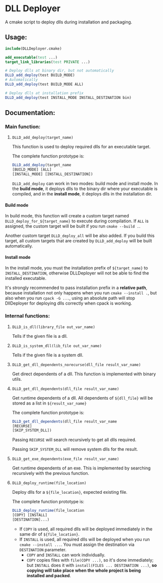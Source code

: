 # DLL Deployer

A cmake script to deploy dlls during installation and packaging.

## Usage:
```cmake
include(DLLDeployer.cmake)

add_executable(test ...)
target_link_libraries(test PRIVATE ...)

# Deploy dlls at binary dir, but not automatically
DLLD_add_deploy(test BUILD_MODE)
# Automatically
DLLD_add_deploy(test BUILD_MODE ALL)

# Deploy dlls at installation prefix
DLLD_add_deploy(test INSTALL_MODE INSTALL_DESTINATION bin)
```

## Documentation:

### Main function:
1. `DLLD_add_deploy(target_name)`

    This function is used to deploy required dlls for an executable target.

    The complete function prototype is:
    ```cmake
    DLLD_add_deploy(target_name 
    [BUILD_MODE] [ALL]
    [INSTALL_MODE] [INSTALL_DESTINATION])
    ```
   
    `DLLD_add_deploy` can work in two modes: build mode and install mode. In the **build mode**, it deploys dlls to the binary dir where your executable is compiled, and in the **install mode**, it deploys dlls in the installation dir.

#### Build mode

In build mode,
this function will create a custom target named `DLLD_deploy_for_${target_name}` to execute during compilation.
If `ALL` is assigned, the custom target will be built if you run `cmake --build .`. 

Another custom target `DLLD_deploy_all` will be also added. If you build this target, all custom targets that are created by `DLLD_add_deploy` will be built automatically.

#### Install mode

In the install mode, you must the installation prefix of `${target_name}` to `INSTALL_DESTINATION`,
otherwise DLLDeployer will not be able to find the installed executable.

It's strongly recommended to pass installation prefix in a **relative path**, because installation not only happens when you run `cmake --install .`, but also when you run `cpack -G ...`,
using an absolute path will stop DllDeployer for deploying dlls correctly when cpack is working.

### Internal functions:

1. `DLLD_is_dll(library_file out_var_name)`

   Tells if the given file is a dll.
2. `DLLD_is_system_dll(lib_file out_var_name)`

   Tells if the given file is a system dll.

3. `DLLD_get_dll_dependents_norecurse(dll_file result_var_name)`
    
    Get direct dependents of a dll. This function is implemented with binary utils.

4. `DLLD_get_dll_dependents(dll_file result_var_name)`

    Get runtime dependents of a dll. All dependents of `${dll_file}` will be stored as a list in `${result_var_name}`

    The complete function prototype is: 
    ```cmake
    DLLD_get_dll_dependents(dll_file result_var_name
    [RECURSE]
    [SKIP_SYSTEM_DLL])
    ```
    
    Passing `RECURSE` will search recursively to get all dlls required.

    Passing `SKIP_SYSTEM_DLL` will remove system dlls for the result.

5. `DLLD_get_exe_dependents(exe_file result_var_name)`
    
    Get runtime dependents of an exe. This is implemented by searching recursively with the previous function.

6. `DLLD_deploy_runtime(file_location)`
    
    Deploy dlls for a `${file_location}`, expected existing file.

    The complete function prototype is: 
    ```cmake
    DLLD_deploy_runtime(file_location
    [COPY] [INSTALL]
    [DESTINATION]...)
    ```
   
    - If `COPY` is used, all required dlls will be deployed immediately in the same dir of `${file_location}`.
    - If `INSTALL` is used, all required dlls will be deployed when you run `cmake --install ...`. You must assign the destination via `DESTINATION` parameter.
      - `COPY` and `INSTALL` can work individually.
      - `COPY` copies files with `file(COPY ...)`, so it's done immediately; but `INSTALL` does it with `install(FILES ... DESTINATION ...)`, **so copying will take place when the whole project is being installed and packed**.